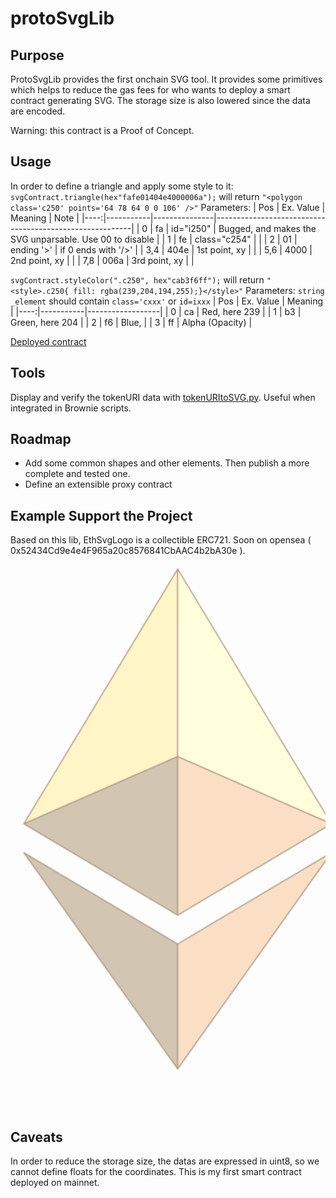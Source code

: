 # protoSvgLib

## Purpose
ProtoSvgLib provides the first onchain SVG tool. It provides some primitives which helps to reduce the gas fees for who wants to deploy a smart contract generating SVG. The storage size is also lowered since the data are encoded.

Warning: this contract is a Proof of Concept.

## Usage
In order to define a triangle and apply some style to it:
`svgContract.triangle(hex"fafe01404e4000006a");`
will return `"<polygon class='c250' points='64 78 64 0 0 106' />"`
Parameters:
| Pos | Ex. Value | Meaning       | Note                      |
|----:|-----------|---------------|---------------------------------------------------------|
| 0   | fa        | id="i250"     | Bugged, and makes the SVG unparsable. Use 00 to disable |
| 1   | fe        | class="c254"  |                                                         |
| 2   | 01        | ending '>'    | if 0 ends with '/>'                                     | 
| 3,4 | 404e      | 1st point, xy |                                                         |
| 5,6 | 4000      | 2nd point, xy |                                                         |
| 7,8 | 006a      | 3rd point, xy |                                                         |

`svgContract.styleColor(".c250", hex"cab3f6ff");`
will return `"<style>.c250{ fill: rgba(239,204,194,255);}</style>"`
Parameters:
`string _element` should contain `class='cxxx'` or `id=ixxx`
| Pos | Ex. Value | Meaning          |
|----:|-----------|------------------|
| 0   | ca        | Red, here 239    |
| 1   | b3        | Green, here 204  |
| 2   | f6        | Blue,            |
| 3   | ff        | Alpha (Opacity)  |

[Deployed contract](https://etherscan.io/address/0xfcd62e3c95a351493e1b7d9e8cdf1ee10d54feb6)

## Tools
Display and verify the tokenURI data with [tokenURItoSVG.py](scripts/tokenURItoSVG.py). Useful when integrated in Brownie scripts.

## Roadmap
 - Add some common shapes and other elements. Then publish a more complete and tested one.
 - Define an extensible proxy contract

## Example Support the Project
Based on this lib, EthSvgLogo is a collectible ERC721. Soon on opensea ( 0x52434Cd9e4e4F965a20c8576841CbAAC4b2bA30e ).
<svg viewBox='0 0 118 208' xmlns='http://www.w3.org/2000/svg'><g class='l'><polygon class='c250' points='64 78 64 0 0 106' /><polygon class='c251' points='64 78 64 0 128 106' /><polygon class='c252' points='64 78 64 144 0 106' /><polygon class='c253' points='64 78 64 144 128 106' /><polygon class='c252' points='64 208 64 156 0 118' /><polygon class='c253' points='64 208 64 156 128 118' /></g><style>.c250{ fill: rgba(239,204,194,255);}</style><style>.c251{ fill: rgba(184,250,247,255);}</style><style>.c252{ fill: rgba(136,170,241,255);}</style><style>.c253{ fill: rgba(202,179,246,255);}</style><style>.l{animation:a 2s infinite ease-in-out alternate;transform-origin:50px 50px;stroke-linejoin:round;stroke-width:.5;stroke: #88a;} @keyframes a{from{transform:scale(.9);filter:sepia(79%);}}</style></svg>

## Caveats
In order to reduce the storage size, the datas are expressed in uint8, so we cannot define floats for the coordinates.
This is my first smart contract deployed on mainnet. 
